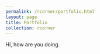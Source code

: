 ```yaml
---
permalink: /rcorner/portfolio.html
layout: page
title: Portfolio
collection: rcorner
---
```


Hi, how are you doing. 